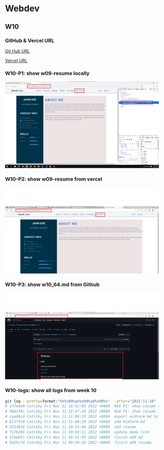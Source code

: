 # Webdev

## W10

### GitHub & Vercel URL

[Git Hub URL](https://github.com/CatsSky/1111-web-demo-410418064)

[Vercel URL](https://1111-web-demo-410418064.vercel.app/)

### W10-P1: show w09-resume locally

![p1](w10-1.png)

### W10-P2: show w09-resume from vercel

![p2](w10-2.png)

### W10-P3: show w10_64.md from Github

![p3](w10-3.png)

### W10-logs: show all logs from week 10

```sh
git log --pretty=format:"%h%x09%an%x09%ad%x09%s" --after="2022-11-10"
# a77e4e9 CatsSky Fri Nov 11 18:52:03 2022 +0800  W10 P2: show resume from vercel
# 9083f6c CatsSky Fri Nov 11 18:47:26 2022 +0800  W10 P1: show resume locally
# caa98c4 CatsSky Fri Nov 11 11:08:53 2022 +0800  export midterm md to pdf
# b117fc8 CatsSky Fri Nov 11 11:08:20 2022 +0800  add midterm md
# d71d916 CatsSky Fri Nov 11 10:53:46 2022 +0800  add resume
# f17b201 CatsSky Fri Nov 11 10:03:11 2022 +0800  update demo link
# 37eebfc CatsSky Fri Nov 11 09:55:05 2022 +0800  finish w09 md
# 9a25cf4 CatsSky Fri Nov 11 09:50:20 2022 +0800  finish w09 resume
```
